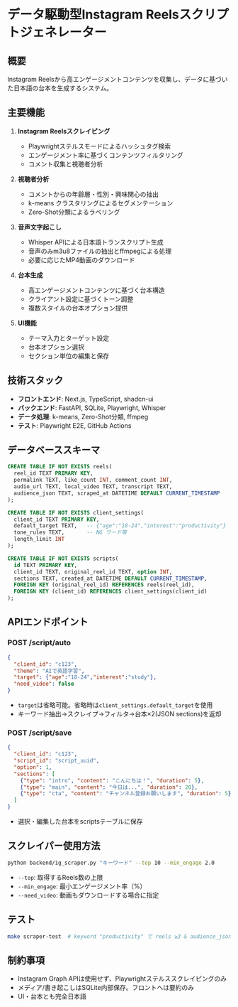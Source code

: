 # データ駆動型Instagram Reelsスクリプトジェネレーター

## 概要
Instagram Reelsから高エンゲージメントコンテンツを収集し、データに基づいた日本語の台本を生成するシステム。

## 主要機能
1. **Instagram Reelsスクレイピング**
   - Playwrightステルスモードによるハッシュタグ検索
   - エンゲージメント率に基づくコンテンツフィルタリング
   - コメント収集と視聴者分析

2. **視聴者分析**
   - コメントからの年齢層・性別・興味関心の抽出
   - k-means クラスタリングによるセグメンテーション
   - Zero-Shot分類によるラベリング

3. **音声文字起こし**
   - Whisper APIによる日本語トランスクリプト生成
   - 音声のみm3u8ファイルの抽出とffmpegによる処理
   - 必要に応じたMP4動画のダウンロード

4. **台本生成**
   - 高エンゲージメントコンテンツに基づく台本構造
   - クライアント設定に基づくトーン調整
   - 複数スタイルの台本オプション提供

5. **UI機能**
   - テーマ入力とターゲット設定
   - 台本オプション選択
   - セクション単位の編集と保存

## 技術スタック
- **フロントエンド**: Next.js, TypeScript, shadcn-ui
- **バックエンド**: FastAPI, SQLite, Playwright, Whisper
- **データ処理**: k-means, Zero-Shot分類, ffmpeg
- **テスト**: Playwright E2E, GitHub Actions

## データベーススキーマ
```sql
CREATE TABLE IF NOT EXISTS reels(
  reel_id TEXT PRIMARY KEY,
  permalink TEXT, like_count INT, comment_count INT,
  audio_url TEXT, local_video TEXT, transcript TEXT,
  audience_json TEXT, scraped_at DATETIME DEFAULT CURRENT_TIMESTAMP
);

CREATE TABLE IF NOT EXISTS client_settings(
  client_id TEXT PRIMARY KEY,
  default_target TEXT,   -- {"age":"18-24","interest":"productivity"}
  tone_rules TEXT,       -- NG ワード等
  length_limit INT
);

CREATE TABLE IF NOT EXISTS scripts(
  id TEXT PRIMARY KEY,
  client_id TEXT, original_reel_id TEXT, option INT, 
  sections TEXT, created_at DATETIME DEFAULT CURRENT_TIMESTAMP,
  FOREIGN KEY (original_reel_id) REFERENCES reels(reel_id),
  FOREIGN KEY (client_id) REFERENCES client_settings(client_id)
);
```

## APIエンドポイント
### POST /script/auto
```json
{
  "client_id": "c123",
  "theme": "AIで英語学習",
  "target": {"age":"18-24","interest":"study"},
  "need_video": false
}
```
- `target`は省略可能。省略時は`client_settings.default_target`を使用
- キーワード抽出→スクレイプ→フィルタ→台本×2(JSON sections)を返却

### POST /script/save
```json
{
  "client_id": "c123",
  "script_id": "script_uuid",
  "option": 1,
  "sections": [
    {"type": "intro", "content": "こんにちは！", "duration": 5},
    {"type": "main", "content": "今日は...", "duration": 20},
    {"type": "cta", "content": "チャンネル登録お願いします", "duration": 5}
  ]
}
```
- 選択・編集した台本をscriptsテーブルに保存

## スクレイパー使用方法
```bash
python backend/ig_scraper.py "キーワード" --top 10 --min_engage 2.0
```
- `--top`: 取得するReels数の上限
- `--min_engage`: 最小エンゲージメント率（%）
- `--need_video`: 動画もダウンロードする場合に指定

## テスト
```bash
make scraper-test  # keyword "productivity" で reels ≥3 & audience_json, transcript 非NULL
```

## 制約事項
- Instagram Graph APIは使用せず、Playwrightステルススクレイピングのみ
- メディア/書き起こしはSQLite内部保存。フロントへは要約のみ
- UI・台本とも完全日本語
